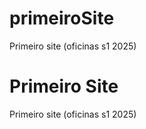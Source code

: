 # primeiroSite
Primeiro site (oficinas s1 2025)
<html>
    <body>
        <h1>Primeiro Site</h1>
    </body>
</html>Primeiro site (oficinas s1 2025)